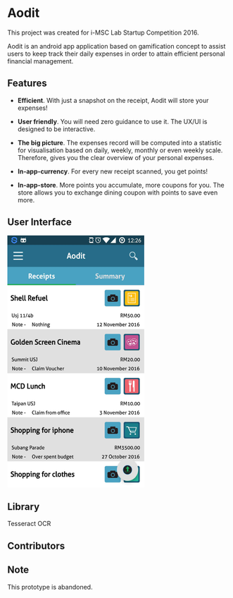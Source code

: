 # Aodit
This project was created for i-MSC Lab Startup Competition 2016.

Aodit is an android app application based on gamification concept to assist users to keep track their daily expenses in order to attain efficient personal financial management. 

## Features

* **Efficient**. With just a snapshot on the receipt, Aodit will store your expenses!

* **User friendly**. You will need zero guidance to use it. The UX/UI is designed to be interactive.

* **The big picture**. The expenses record will be computed into a statistic for visualisation based on daily, weekly, monthly or even weekly scale. Therefore, gives you the clear overview of your personal expenses.
 
* **In-app-currency**. For every new receipt scanned, you get points!

* **In-app-store**. More points you accumulate, more coupons for you. The store allows you to exchange dining coupon with points to save even more.

## User Interface

<img src="https://github.com/CheeKeatSong/Aodit/blob/master/image1.png" width="311" height="571">

## Library

Tesseract OCR

## Contributors

## Note

This prototype is abandoned.
